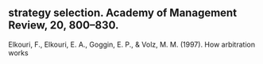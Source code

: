 ## strategy selection. Academy of Management Review, 20, 800–830.

Elkouri, F., Elkouri, E. A., Goggin, E. P., & Volz, M. M. (1997). How arbitration works